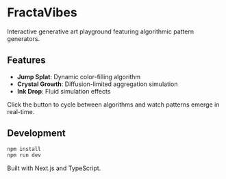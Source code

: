 # FractaVibes

Interactive generative art playground featuring algorithmic pattern generators.

## Features

- **Jump Splat**: Dynamic color-filling algorithm
- **Crystal Growth**: Diffusion-limited aggregation simulation  
- **Ink Drop**: Fluid simulation effects

Click the button to cycle between algorithms and watch patterns emerge in real-time.

## Development

```bash
npm install
npm run dev
```

Built with Next.js and TypeScript.